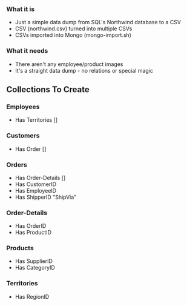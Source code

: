 
### What it is

* Just a simple data dump from SQL's Northwind database to a CSV
* CSV (northwind.csv) turned into multiple CSVs
* CSVs imported into Mongo (mongo-import.sh)


### What it needs

* There aren't any employee/product images
* It's a straight data dump - no relations or special magic





## Collections To Create

### Employees
* Has Territories []

### Customers
* Has Order []


### Orders
* Has Order-Details []
* Has CustomerID
* Has EmployeeID
* Has ShipperID "ShipVia"


### Order-Details
* Has OrderID
* Has ProductID


### Products
* Has SupplierID
* Has CategoryID


### Territories
* Has RegionID
